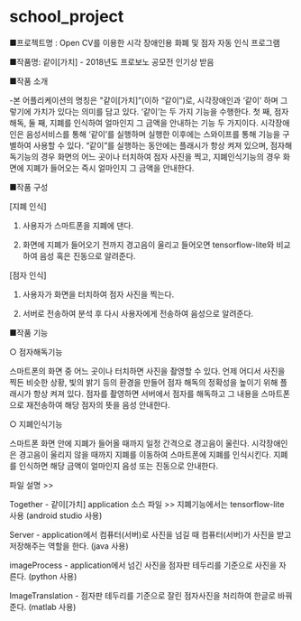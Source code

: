 # school_project

■프로젝트명 : Open CV를 이용한 시각 장애인용 화폐 및 점자 자동 인식 프로그램

■작품명: 같이[가치]  -  2018년도 프로보노 공모전 인기상 받음

■작품 소개

 -본 어플리케이션의 명칭은 "같이[가치]”(이하 “같이”)로, 시각장애인과 ‘같이’ 하며 그렇기에 가치가 있다는 의미를 담고 있다. ‘같이’는 두 가지 기능을 수행한다. 첫 째, 점자 해독, 둘 째, 지폐를 인식하여 얼마인지 그 금액을 안내하는 기능 두 가지이다.
시각장애인은 음성서비스를 통해 ‘같이’를 실행하며 실행한 이후에는 스와이프를 통해 기능을 구별하여 사용할 수 있다. “같이”를 실행하는 동안에는 플래시가 항상 켜져 있으며, 점자해독기능의 경우 화면의 어느 곳이나 터치하여 점자 사진을 찍고, 지폐인식기능의 경우 화면에 지폐가 들어오는 즉시 얼마인지 그 금액을 안내한다. 


■작품 구성

[지폐 인식]

 1. 사용자가 스마트폰을 지폐에 댄다.
 
 2. 화면에 지폐가 들어오기 전까지 경고음이 울리고 들어오면 tensorflow-lite와 비교하여 음성 혹은 진동으로 알려준다.
 
 
[점자 인식]

 1. 사용자가 화면을 터치하여 점자 사진을 찍는다.
 
 2. 서버로 전송하여 분석 후 다시 사용자에게 전송하여 음성으로 알려준다.
 
 
 ■작품 기능
 
 ○ 점자해독기능
 
 스마트폰의 화면 중 어느 곳이나 터치하면 사진을 촬영할 수 있다. 언제 어디서 사진을 찍든 비슷한 상황, 빛의 밝기 등의 환경을 만들어 점자 해독의 정확성을 높이기 위해 플래시가 항상 켜져 있다. 점자를 촬영하면 서버에서 점자를 해독하고 그 내용을 스마트폰으로 재전송하여 해당 점자의 뜻을 음성 안내한다.
 
○ 지폐인식기능

 스마트폰 화면 안에 지폐가 들어올 때까지 일정 간격으로 경고음이 울린다. 시각장애인은 경고음이 울리지 않을 때까지 지폐를 이동하여 스마트폰에 지폐를 인식시킨다. 지폐를 인식하면 해당 금액이 얼마인지 음성 또는 진동으로 안내한다. 
 
 
 파일 설명 >>
 
 
 Together - 같이[가치] application 소스 파일 >> 지폐기능에서는 tensorflow-lite 사용 (android studio 사용)
 
 Server - application에서 컴퓨터(서버)로 사진을 넘길 때 컴퓨터(서버)가 사진을 받고 저장해주는 역할을 한다. (java 사용)
 
 imageProcess - application에서 넘긴 사진을 점자판 테두리를 기준으로 사진을 자른다. (python 사용)
 
 ImageTranslation - 점자판 테두리를 기준으로 잘린 점자사진을 처리하여 한글로 바꿔준다. (matlab 사용)
 

 

 
